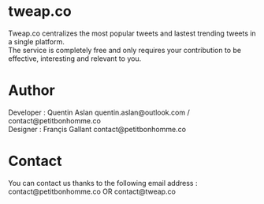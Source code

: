<h1>tweap.co</h1>
<p>Tweap.co centralizes the most popular tweets and lastest trending tweets in a single platform.
	<br />
	The service is completely free and only requires your contribution to be effective, interesting and relevant to you.
</p>

<h1>Author</h1>
<p>
	Developer : Quentin Aslan quentin.aslan@outlook.com / contact@petitbonhomme.co
	<br />
	Designer : Françis Gallant contact@petitbonhomme.co
</p>

<h1>Contact</h1>
<p>
	You can contact us thanks to the following email address :
	<br />
	contact@petitbonhomme.co OR contact@tweap.co
</p>